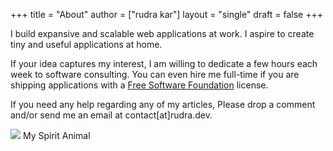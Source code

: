 +++
title = "About"
author = ["rudra kar"]
layout = "single"
draft = false
+++

I build expansive and scalable web applications at work. I aspire to create
tiny and useful applications at home.

If your idea captures my interest, I am willing to dedicate a few hours each
week to software consulting. You can even hire me full-time if you are
shipping applications with a [Free Software Foundation](https://www.gnu.org/licenses/license-list.html) license.

If you need any help regarding any of my articles, Please drop a comment
and/or send me an email at contact[at]rudra.dev.

<div class="post-image">
  <img src="/images/loki_2020.jpg"/>
  <span class="img-description"> My Spirit Animal </span>
</div>
